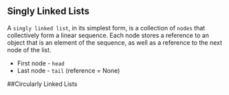 ## Singly Linked Lists

A `singly linked list`, in its simplest form, is a collection of `nodes` that collectively form a linear sequence. 
Each node stores a reference to an object that is an element of the sequence, as well as a reference to the next node of the list.

* First node - `head`
* Last node - `tail` (reference = None)

##Circularly Linked Lists
